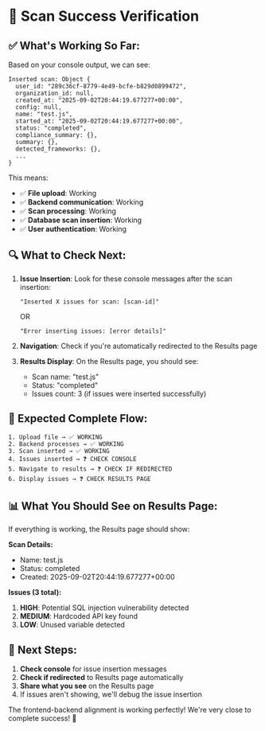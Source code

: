 # 🎉 Scan Success Verification

## ✅ What's Working So Far:

Based on your console output, we can see:

```
Inserted scan: Object { 
  user_id: "289c36cf-8779-4e49-bcfe-b829d0899472", 
  organization_id: null, 
  created_at: "2025-09-02T20:44:19.677277+00:00", 
  config: null, 
  name: "test.js", 
  started_at: "2025-09-02T20:44:19.677277+00:00", 
  status: "completed", 
  compliance_summary: {}, 
  summary: {}, 
  detected_frameworks: {}, 
  ... 
}
```

This means:
- ✅ **File upload**: Working
- ✅ **Backend communication**: Working  
- ✅ **Scan processing**: Working
- ✅ **Database scan insertion**: Working
- ✅ **User authentication**: Working

## 🔍 What to Check Next:

1. **Issue Insertion**: Look for these console messages after the scan insertion:
   ```
   "Inserted X issues for scan: [scan-id]"
   ```
   OR
   ```
   "Error inserting issues: [error details]"
   ```

2. **Navigation**: Check if you're automatically redirected to the Results page

3. **Results Display**: On the Results page, you should see:
   - Scan name: "test.js"
   - Status: "completed" 
   - Issues count: 3 (if issues were inserted successfully)

## 🎯 Expected Complete Flow:

```
1. Upload file → ✅ WORKING
2. Backend processes → ✅ WORKING  
3. Scan inserted → ✅ WORKING
4. Issues inserted → ❓ CHECK CONSOLE
5. Navigate to results → ❓ CHECK IF REDIRECTED
6. Display issues → ❓ CHECK RESULTS PAGE
```

## 📊 What You Should See on Results Page:

If everything is working, the Results page should show:

**Scan Details:**
- Name: test.js
- Status: completed
- Created: 2025-09-02T20:44:19.677277+00:00

**Issues (3 total):**
1. **HIGH**: Potential SQL injection vulnerability detected
2. **MEDIUM**: Hardcoded API key found
3. **LOW**: Unused variable detected

## 🚀 Next Steps:

1. **Check console** for issue insertion messages
2. **Check if redirected** to Results page automatically
3. **Share what you see** on the Results page
4. If issues aren't showing, we'll debug the issue insertion

The frontend-backend alignment is working perfectly! We're very close to complete success! 🎉